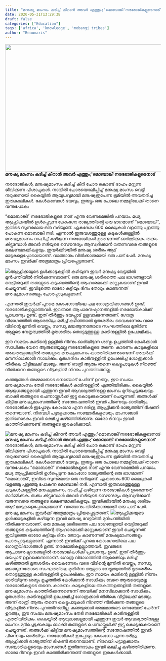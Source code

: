 ```yaml
---
title: "മനുഷ്യ മാംസം കടിച്ച് കീറാന്‍ അവര്‍ എത്തും‍;'മൊബാങ്കി'നരഭോജികളുടെനാട്"
date: 2020-05-31T13:29:38
draft: false
categories: ["Education"]
tags: ['africa', 'knowledge', 'mobangi tribes']
author: "Beaumaris"
---
```


<strong><a href="https://wordpress-972788-3403151.cloudwaysapps.com/poat-about-mobangi-tribes-africa/275782/rr-1193" rel="attachment wp-att-275783"><img class="alignleft size-full wp-image-275783" src="https://cdn.boolokam.com/articles/2020/05/rr-1174.jpg" alt="" width="784" height="410" /></a>മനുഷ്യ മാംസം കടിച്ച് കീറാന്‍ അവര്‍ എത്തും‍;'മൊബാങ്കി'നരഭോജികളുടെനാട്</strong>

നരഭോജികള്‍, മനുഷ്യമാംസം കടിച്ച് കീറി ചോര കൊണ്ട് ദാഹം മറ്റുന്ന ജീവിക്കുന്ന പിശാചുകള്‍. നാവില്‍ ചോരയൊലിപ്പിച്ച് മനുഷ്യ മാംസം വെട്ടി നുറുക്കനായി കൈയ്യില്‍ ആയുധവുമായി മനുഷ്യരൂപേണ ഭൂമിയില്‍ അവതരിച്ച ഇരുകാലികള്‍. കേള്‍കുമ്പോള്‍ ഭയവും, ഇരുട്ടും ഒരു പോലെ നമ്മളിലേക്ക് താനെ വന്നുപോകും

“മൊബാങ്കി” നരഭോജികളുടെ നാട് എന്നു വേണമെങ്കില്‍ പറയാം. മധ്യ ആഫ്രിക്കയില്‍ ഉള്‍പ്പെടുന്ന കോംഗോ രാജ്യത്തിന്റെ ഒരു ഭാഗമാണ് “മൊബാങ്കി”, ഇവിടെ സുന്ദരമായ ഒരു നദിയുണ്ട്. ഏകദേശം 600 മൈലുകള്‍ വളഞ്ഞു പുളഞ്ഞു പോകുന്ന മൊബാങ്കി നദി. എന്നാല്‍ ഇരുവശത്തുമുള്ള കടുകള്‍ക്കുള്ളില്‍ മനുഷ്യമാംസം ദാഹിച്ച് കഴിയുന്ന നരഭോജികള്‍ ഉണ്ടെന്നത് ഓര്‍മ്മിക്കുക. തക്കം കിട്ടുമ്പോള്‍ അവര്‍ നദിയുടെ സൌന്ദര്യം ആസ്വദിക്കാന്‍ വരുന്നവരെ തങ്ങളുടെ ഭക്ഷണമാക്കികളയും. ഇവര്‍ക്കിടയില്‍ മനുഷ്യ ശരീരം ആട് മാടുകളെപ്പോലെയാണ്. വാങ്ങാനും വില്‍ക്കാനുമായി ഒരു പാട് പേര്‍. മനുഷ്യ മാംസം ഇവര്‍ക്ക് അത്രമാത്രം പ്രിയപ്പെട്ടതാണ്.

<img src="https://scontent.ftrv1-1.fna.fbcdn.net/v/t1.0-9/100625586_2875761755883187_6401883676514189312_n.jpg?_nc_cat=106&amp;_nc_sid=b9115d&amp;_nc_ohc=qWvu80i9pQUAX9z297v&amp;_nc_ht=scontent.ftrv1-1.fna&amp;oh=ccaf7f2f411a4b99fdfa9bc56e2bf8c1&amp;oe=5EFA2688" />ആഫ്രിക്കയുടെ ഉള്‍ക്കാടുകളില്‍ കഴിയുന്ന ഇവര്‍ മനുഷ്യ വേട്ടയില്‍ മുന്‍പന്തിയില്‍ നില്‍ക്കുന്നവരാണ്. ഒരു മനുഷ്യ ശരീരത്തെ പല ഭാഗങ്ങളായി വെട്ടിനുറുക്കി തങ്ങളുടെ കുടുംബത്തിന്റെ ആഹാരമാക്കി മാറ്റുകയാണ് ഇവര്‍ ചെയ്യുന്നത്. ഇവിടുത്തെ ഓരോ കുട്ടിയും ദിനം തോറും കാണുന്നത് മനുഷ്യമാംസങ്ങളും ചോരപ്പാടുകളുമാണ്.

എന്നാല്‍ ഇവര്‍ക്ക് പുറമെ കോംഗോയിലെ പല ഗോത്രവിഭാഗങ്ങള്‍ ഉണ്ട്. നരഭോജികളല്ലാത്തവര്‍. ഇവരുടെ ആചാരനുഷ്ടാനങ്ങളില്‍ നരഭോജികള്‍ക്ക് പ്രാധാന്യം ഉണ്ട്. ഇത് തീര്‍ത്തും ഭയപ്പാട് ഉളവാക്കുന്നതാണ്. ഗോത്ര വിഭാഗത്തില്‍ ആരെങ്കിലും മരിച്ച് കഴിഞ്ഞാല്‍ മൃതശരീരം വൈകുന്നേരം വരെ വീടിന്റെ മുന്നില്‍ വെയ്ക്കും, സന്ധ്യ മയങ്ങുന്നതോടെ സംഘത്തിലെ മുതിര്‍ന്ന ആളുടെ നേതൃത്വത്തില്‍ മൃതശരീരം തൊട്ടടുത്തുള്ള കാടിനുള്ളില്‍ ഉപേക്ഷിക്കും.

ഈ സമയം കാടിന്റെ ഉള്ളില്‍ നിന്നും ഓരിയിടുന്ന ശബ്ദം ഉച്ചത്തില്‍ കേള്‍ക്കാന്‍ സാധിക്കും വേറെ ആരുടെയുമല്ല നരഭോജികളുടെ തന്നെ. കാരണം കാടുകളിലെ അകത്തളങ്ങളില്‍ തങ്ങളുടെ മനുഷ്യമാംസം കാത്തിരിക്കുന്നുണ്ടെന്ന് അവര്‍ക്ക് മനസിലാക്കാന്‍ സാധിക്കും. മൃതശരീരം കാടിനുള്ളില്‍ ഉപേക്ഷിച്ച് ഗോത്രക്കാര്‍ തിരികെ വീട്ടിലേക്ക് മടങ്ങും. അന്ന് രാത്രി ആരും തന്നെ കെട്ടുപാടുകള്‍ നിറഞ്ഞ് നില്‍ക്കുന്ന തങ്ങളുടെ വീടുകളില്‍ നിന്നും പുറത്തിറങ്ങില്ല.

കുഞ്ഞുങ്ങള്‍ അമ്മമാരുടെ നെഞ്ചോട് ചേര്‍ന്ന് ഉറങ്ങും, ഈ സംയം മനുഷ്യമാംസം തേടി നരഭോജികള്‍ കാടിനുള്ളില്‍ എത്തിയിരിക്കും. കൈയ്യില്‍ ആയുധങ്ങളുമായി എത്തുന്ന ഇവര്‍ ആവശ്യത്തിനുള്ള മാംസം മുറിച്ചെടുക്കുകയും ബാക്കി തങ്ങളുടെ ചെന്നായ്ക്കള്‍ക്ക് ഇട്ടു കൊടുക്കുകയാണ് ചെയ്യുന്നത്. തങ്ങള്‍ക്ക് കിട്ടിയ മനുഷ്യമാംസത്തിന്റെ സന്തോഷത്തില്‍ ഇവര്‍ പിന്നെയും ഓരിയിടും. നരഭോജികള്‍ ഇപ്പോഴും കോംഗോ എന്ന ദരിദ്ര്യ ആഫ്രിക്കന്‍ രാജ്യത്തിന് ഭീഷണി തന്നെയാണ്. നിരവധി പട്ടാളക്കാരും സഞ്ചാരികളുടെയും മാംസങ്ങള്‍ ഇതിനോടകം ഇവര്‍ ഭക്ഷിച്ചു കഴിഞ്ഞിരിക്കുന്നു. ഓരോ ദിനവും ഇവര്‍ കാത്തിരിക്കുന്നുണ്ട് തങ്ങളുടെ ഇരകള്‍ക്കായി.


![മനുഷ്യ മാംസം കടിച്ച് കീറാന്‍ അവര്‍ എത്തും‍;'മൊബാങ്കി'നരഭോജികളുടെനാട്](https://cdn.boolokam.com/articles/2020/05/rr-1174.jpg)**[](https://wordpress-972788-3403151.cloudwaysapps.com/poat-about-mobangi-tribes-africa/275782/rr-1193)മനുഷ്യ മാംസം കടിച്ച് കീറാന്‍ അവര്‍ എത്തും‍;'മൊബാങ്കി'നരഭോജികളുടെനാട്** നരഭോജികള്‍, മനുഷ്യമാംസം കടിച്ച് കീറി ചോര കൊണ്ട് ദാഹം മറ്റുന്ന ജീവിക്കുന്ന പിശാചുകള്‍. നാവില്‍ ചോരയൊലിപ്പിച്ച് മനുഷ്യ മാംസം വെട്ടി നുറുക്കനായി കൈയ്യില്‍ ആയുധവുമായി മനുഷ്യരൂപേണ ഭൂമിയില്‍ അവതരിച്ച ഇരുകാലികള്‍. കേള്‍കുമ്പോള്‍ ഭയവും, ഇരുട്ടും ഒരു പോലെ നമ്മളിലേക്ക് താനെ വന്നുപോകും “മൊബാങ്കി” നരഭോജികളുടെ നാട് എന്നു വേണമെങ്കില്‍ പറയാം. മധ്യ ആഫ്രിക്കയില്‍ ഉള്‍പ്പെടുന്ന കോംഗോ രാജ്യത്തിന്റെ ഒരു ഭാഗമാണ് “മൊബാങ്കി”, ഇവിടെ സുന്ദരമായ ഒരു നദിയുണ്ട്. ഏകദേശം 600 മൈലുകള്‍ വളഞ്ഞു പുളഞ്ഞു പോകുന്ന മൊബാങ്കി നദി. എന്നാല്‍ ഇരുവശത്തുമുള്ള കടുകള്‍ക്കുള്ളില്‍ മനുഷ്യമാംസം ദാഹിച്ച് കഴിയുന്ന നരഭോജികള്‍ ഉണ്ടെന്നത് ഓര്‍മ്മിക്കുക. തക്കം കിട്ടുമ്പോള്‍ അവര്‍ നദിയുടെ സൌന്ദര്യം ആസ്വദിക്കാന്‍ വരുന്നവരെ തങ്ങളുടെ ഭക്ഷണമാക്കികളയും. ഇവര്‍ക്കിടയില്‍ മനുഷ്യ ശരീരം ആട് മാടുകളെപ്പോലെയാണ്. വാങ്ങാനും വില്‍ക്കാനുമായി ഒരു പാട് പേര്‍. മനുഷ്യ മാംസം ഇവര്‍ക്ക് അത്രമാത്രം പ്രിയപ്പെട്ടതാണ്. ![](https://scontent.ftrv1-1.fna.fbcdn.net/v/t1.0-9/100625586_2875761755883187_6401883676514189312_n.jpg?_nc_cat=106&_nc_sid=b9115d&_nc_ohc=qWvu80i9pQUAX9z297v&_nc_ht=scontent.ftrv1-1.fna&oh=ccaf7f2f411a4b99fdfa9bc56e2bf8c1&oe=5EFA2688)ആഫ്രിക്കയുടെ ഉള്‍ക്കാടുകളില്‍ കഴിയുന്ന ഇവര്‍ മനുഷ്യ വേട്ടയില്‍ മുന്‍പന്തിയില്‍ നില്‍ക്കുന്നവരാണ്. ഒരു മനുഷ്യ ശരീരത്തെ പല ഭാഗങ്ങളായി വെട്ടിനുറുക്കി തങ്ങളുടെ കുടുംബത്തിന്റെ ആഹാരമാക്കി മാറ്റുകയാണ് ഇവര്‍ ചെയ്യുന്നത്. ഇവിടുത്തെ ഓരോ കുട്ടിയും ദിനം തോറും കാണുന്നത് മനുഷ്യമാംസങ്ങളും ചോരപ്പാടുകളുമാണ്. എന്നാല്‍ ഇവര്‍ക്ക് പുറമെ കോംഗോയിലെ പല ഗോത്രവിഭാഗങ്ങള്‍ ഉണ്ട്. നരഭോജികളല്ലാത്തവര്‍. ഇവരുടെ ആചാരനുഷ്ടാനങ്ങളില്‍ നരഭോജികള്‍ക്ക് പ്രാധാന്യം ഉണ്ട്. ഇത് തീര്‍ത്തും ഭയപ്പാട് ഉളവാക്കുന്നതാണ്. ഗോത്ര വിഭാഗത്തില്‍ ആരെങ്കിലും മരിച്ച് കഴിഞ്ഞാല്‍ മൃതശരീരം വൈകുന്നേരം വരെ വീടിന്റെ മുന്നില്‍ വെയ്ക്കും, സന്ധ്യ മയങ്ങുന്നതോടെ സംഘത്തിലെ മുതിര്‍ന്ന ആളുടെ നേതൃത്വത്തില്‍ മൃതശരീരം തൊട്ടടുത്തുള്ള കാടിനുള്ളില്‍ ഉപേക്ഷിക്കും. ഈ സമയം കാടിന്റെ ഉള്ളില്‍ നിന്നും ഓരിയിടുന്ന ശബ്ദം ഉച്ചത്തില്‍ കേള്‍ക്കാന്‍ സാധിക്കും വേറെ ആരുടെയുമല്ല നരഭോജികളുടെ തന്നെ. കാരണം കാടുകളിലെ അകത്തളങ്ങളില്‍ തങ്ങളുടെ മനുഷ്യമാംസം കാത്തിരിക്കുന്നുണ്ടെന്ന് അവര്‍ക്ക് മനസിലാക്കാന്‍ സാധിക്കും. മൃതശരീരം കാടിനുള്ളില്‍ ഉപേക്ഷിച്ച് ഗോത്രക്കാര്‍ തിരികെ വീട്ടിലേക്ക് മടങ്ങും. അന്ന് രാത്രി ആരും തന്നെ കെട്ടുപാടുകള്‍ നിറഞ്ഞ് നില്‍ക്കുന്ന തങ്ങളുടെ വീടുകളില്‍ നിന്നും പുറത്തിറങ്ങില്ല. കുഞ്ഞുങ്ങള്‍ അമ്മമാരുടെ നെഞ്ചോട് ചേര്‍ന്ന് ഉറങ്ങും, ഈ സംയം മനുഷ്യമാംസം തേടി നരഭോജികള്‍ കാടിനുള്ളില്‍ എത്തിയിരിക്കും. കൈയ്യില്‍ ആയുധങ്ങളുമായി എത്തുന്ന ഇവര്‍ ആവശ്യത്തിനുള്ള മാംസം മുറിച്ചെടുക്കുകയും ബാക്കി തങ്ങളുടെ ചെന്നായ്ക്കള്‍ക്ക് ഇട്ടു കൊടുക്കുകയാണ് ചെയ്യുന്നത്. തങ്ങള്‍ക്ക് കിട്ടിയ മനുഷ്യമാംസത്തിന്റെ സന്തോഷത്തില്‍ ഇവര്‍ പിന്നെയും ഓരിയിടും. നരഭോജികള്‍ ഇപ്പോഴും കോംഗോ എന്ന ദരിദ്ര്യ ആഫ്രിക്കന്‍ രാജ്യത്തിന് ഭീഷണി തന്നെയാണ്. നിരവധി പട്ടാളക്കാരും സഞ്ചാരികളുടെയും മാംസങ്ങള്‍ ഇതിനോടകം ഇവര്‍ ഭക്ഷിച്ചു കഴിഞ്ഞിരിക്കുന്നു. ഓരോ ദിനവും ഇവര്‍ കാത്തിരിക്കുന്നുണ്ട് തങ്ങളുടെ ഇരകള്‍ക്കായി.

